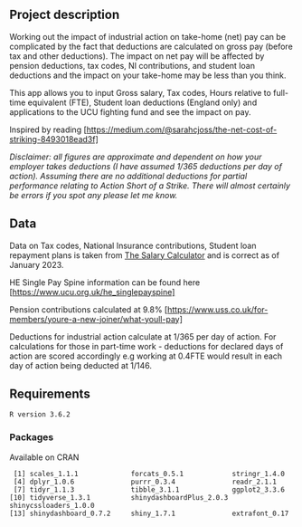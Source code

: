 
## Project description

Working out the impact of industrial action on take-home (net) pay can be complicated by the fact that deductions are calculated on gross pay (before tax and other deductions). The impact on net pay will be affected by pension deductions, tax codes, NI contributions, and student loan deductions and the impact on your take-home may be less than you think. 

This app allows you to input Gross salary, Tax codes, Hours relative to full-time equivalent (FTE), Student loan deductions (England only) and applications to the UCU fighting fund and see the impact on pay. 

Inspired by reading [https://medium.com/@sarahcjoss/the-net-cost-of-striking-8493018ead3f]

*Disclaimer: all figures are approximate and dependent on how your employer takes deductions (I have assumed 1/365 deductions per day of action). Assuming there are no additional deductions for partial performance relating to Action Short of a Strike. There will almost certainly be errors if you spot any please let me know.*

## Data

Data on Tax codes, National Insurance contributions, Student loan repayment plans is taken from [The Salary Calculator](https://www.thesalarycalculator.co.uk/salary.php) and is correct as of January 2023. 

HE Single Pay Spine information can be found here [https://www.ucu.org.uk/he_singlepayspine]

Pension contributions calculated at 9.8% [https://www.uss.co.uk/for-members/youre-a-new-joiner/what-youll-pay]

Deductions for industrial action calculate at 1/365 per day of action. For calculations for those in part-time work - deductions for declared days of action are scored accordingly e.g working at 0.4FTE would result in each day of action being deducted at 1/146. 


## Requirements

```
R version 3.6.2

```

### Packages

Available on CRAN

```
 [1] scales_1.1.1             forcats_0.5.1            stringr_1.4.0           
 [4] dplyr_1.0.6              purrr_0.3.4              readr_2.1.1             
 [7] tidyr_1.1.3              tibble_3.1.1             ggplot2_3.3.6           
[10] tidyverse_1.3.1          shinydashboardPlus_2.0.3 shinycssloaders_1.0.0   
[13] shinydashboard_0.7.2     shiny_1.7.1              extrafont_0.17  

```